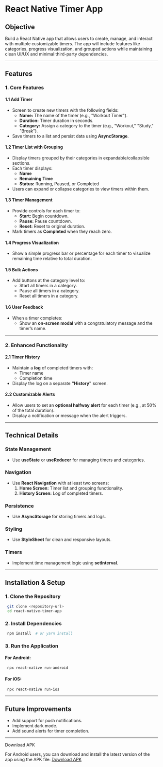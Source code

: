 # React Native Timer App

## Objective
Build a React Native app that allows users to create, manage, and interact with multiple customizable timers. The app will include features like categories, progress visualization, and grouped actions while maintaining clean UI/UX and minimal third-party dependencies.

---

## Features

### 1. Core Features

#### 1.1 Add Timer
- Screen to create new timers with the following fields:
  - **Name:** The name of the timer (e.g., "Workout Timer").
  - **Duration:** Timer duration in seconds.
  - **Category:** Assign a category to the timer (e.g., "Workout," "Study," "Break").
- Save timers to a list and persist data using **AsyncStorage**.

#### 1.2 Timer List with Grouping
- Display timers grouped by their categories in expandable/collapsible sections.
- Each timer displays:
  - **Name**
  - **Remaining Time**
  - **Status:** Running, Paused, or Completed
- Users can expand or collapse categories to view timers within them.

#### 1.3 Timer Management
- Provide controls for each timer to:
  - **Start:** Begin countdown.
  - **Pause:** Pause countdown.
  - **Reset:** Reset to original duration.
- Mark timers as **Completed** when they reach zero.

#### 1.4 Progress Visualization
- Show a simple progress bar or percentage for each timer to visualize remaining time relative to total duration.

#### 1.5 Bulk Actions
- Add buttons at the category level to:
  - Start all timers in a category.
  - Pause all timers in a category.
  - Reset all timers in a category.

#### 1.6 User Feedback
- When a timer completes:
  - Show an **on-screen modal** with a congratulatory message and the timer’s name.

---

### 2. Enhanced Functionality

#### 2.1 Timer History
- Maintain a **log** of completed timers with:
  - Timer name
  - Completion time
- Display the log on a separate **"History"** screen.

#### 2.2 Customizable Alerts
- Allow users to set an **optional halfway alert** for each timer (e.g., at 50% of the total duration).
- Display a notification or message when the alert triggers.

---

## Technical Details

### **State Management**
- Use **useState** or **useReducer** for managing timers and categories.

### **Navigation**
- Use **React Navigation** with at least two screens:
  1. **Home Screen:** Timer list and grouping functionality.
  2. **History Screen:** Log of completed timers.

### **Persistence**
- Use **AsyncStorage** for storing timers and logs.

### **Styling**
- Use **StyleSheet** for clean and responsive layouts.

### **Timers**
- Implement time management logic using **setInterval**.

---

## Installation & Setup

### **1. Clone the Repository**
```sh
 git clone <repository-url>
 cd react-native-timer-app
```

### **2. Install Dependencies**
```sh
 npm install  # or yarn install
```

### **3. Run the Application**
#### For Android:
```sh
 npx react-native run-android
```
#### For iOS:
```sh
 npx react-native run-ios
```

---

## Future Improvements
- Add support for push notifications.
- Implement dark mode.
- Add sound alerts for timer completion.

---

Download APK

For Android users, you can download and install the latest version of the app using the APK file: [Download APK](https://drive.google.com/file/d/1Rf_TJHn2fO6oZIXHznfN60hjsKeJAZ8Q/view?usp=sharing)

